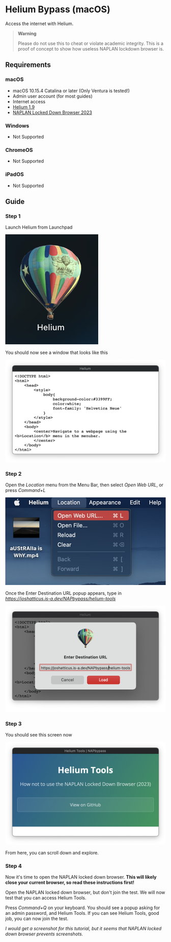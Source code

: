 # Helium Bypass (macOS)
Access the internet with Helium.
> **Warning**
>
> Please do not use this to cheat or violate academic integrity. This is a proof of concept to show how useless NAPLAN lockdown browser is.

## Requirements
### macOS
- macOS 10.15.4 Catalina or later (Only Ventura is tested!)
- Admin user account (for most guides)
- Internet access
- [Helium 1.9](https://github.com/JadenGeller/Helium/releases/download/1.9/Helium.app.zip)
- [NAPLAN Locked Down Browser 2023](https://pages.assessform.edu.au/uploads/files/Release/NAP%20Locked%20down%20browser%20-%20Release%20-%205.3.0.pkg)

### Windows
- Not Supported

### ChromeOS
- Not Supported

### iPadOS
- Not Supported

## Guide

### Step 1
Launch Helium from Launchpad

![Helium icon in Launchpad on macOS Ventura](../../assets/helium-launchpad.png)

You should now see a window that looks like this

![Helium on macOS Ventura](../../assets/helium-window-1.png)

### Step 2
Open the *Location* menu from the Menu Bar, then select *Open Web URL*, or press *Command+L*

![Helium Location Menu in macOS Ventura](../../assets/helium-location.png)

Once the Enter Destination URL popup appears, type in *https://joshatticus.is-a.dev/NAPbypass/helium-tools*

![Opening Helium Tools on macOS Ventura](../../assets/open-helium-tools.png)

### Step 3
You should see this screen now

![Helium Tools on macOS Ventura](../../assets/helium-tools.png)

From here, you can scroll down and explore.

### Step 4
Now it's time to open the NAPLAN locked down browser. **This will likely close your current browser, so read these instructions first!**

Open the NAPLAN locked down browser, but don't join the test. We will now test that you can access Helium Tools.

Press *Command+Q* on your keyboard. You should see a popup asking for an admin password, and Helium Tools. If you can see Helium Tools, good job, you can now join the test.

*I would get a screenshot for this tutorial, but it seems that NAPLAN locked down browser prevents screenshots.*